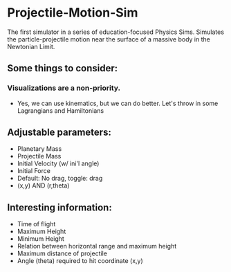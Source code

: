 # Projectile-Motion-Sim
The first simulator in a series of education-focused Physics Sims. Simulates the particle-projectile motion near the surface of a massive body in the Newtonian Limit. 


## Some things to consider:
### Visualizations are a non-priority.
* Yes, we can use kinematics, but we can do better. Let's throw in some Lagrangians and Hamiltonians


## Adjustable parameters:
*  Planetary Mass
*  Projectile Mass
*  Initial Velocity (w/ ini'l angle)
*  Initial Force
* Default: No drag, toggle: drag
* (x,y) AND (r,theta)

## Interesting information:
*  Time of flight
*  Maximum Height
*  Minimum Height
*  Relation between horizontal range and maximum height
*  Maximum distance of projectile
*  Angle (theta)  required to hit coordinate (x,y)

